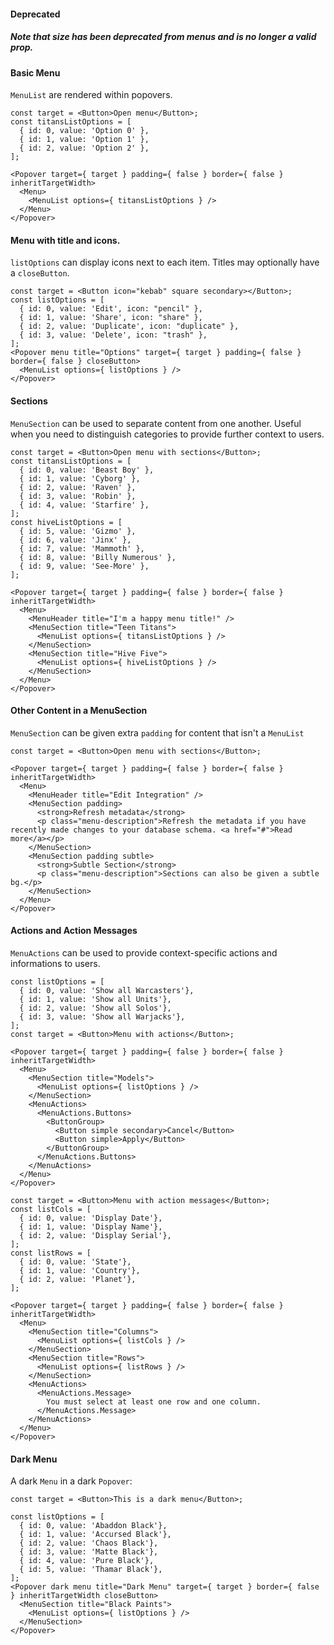 #### Deprecated

##### Note that size has been deprecated from menus and is no longer a valid prop.

#### Basic Menu

`MenuList` are rendered within popovers.

```
const target = <Button>Open menu</Button>;
const titansListOptions = [
  { id: 0, value: 'Option 0' },
  { id: 1, value: 'Option 1' },
  { id: 2, value: 'Option 2' },
];

<Popover target={ target } padding={ false } border={ false } inheritTargetWidth>
  <Menu>
    <MenuList options={ titansListOptions } />
  </Menu>
</Popover>
```

#### Menu with title and icons.

`listOptions` can display icons next to each item. Titles may optionally have a `closeButton`.

```
const target = <Button icon="kebab" square secondary></Button>;
const listOptions = [
  { id: 0, value: 'Edit', icon: "pencil" },
  { id: 1, value: 'Share', icon: "share" },
  { id: 2, value: 'Duplicate', icon: "duplicate" },
  { id: 3, value: 'Delete', icon: "trash" },
];
<Popover menu title="Options" target={ target } padding={ false } border={ false } closeButton>
  <MenuList options={ listOptions } />
</Popover>
```

#### Sections

`MenuSection` can be used to separate content from one another. Useful when you need to distinguish categories to provide further context to users.

```
const target = <Button>Open menu with sections</Button>;
const titansListOptions = [
  { id: 0, value: 'Beast Boy' },
  { id: 1, value: 'Cyborg' },
  { id: 2, value: 'Raven' },
  { id: 3, value: 'Robin' },
  { id: 4, value: 'Starfire' },
];
const hiveListOptions = [
  { id: 5, value: 'Gizmo' },
  { id: 6, value: 'Jinx' },
  { id: 7, value: 'Mammoth' },
  { id: 8, value: 'Billy Numerous' },
  { id: 9, value: 'See-More' },
];

<Popover target={ target } padding={ false } border={ false } inheritTargetWidth>
  <Menu>
    <MenuHeader title="I'm a happy menu title!" />
    <MenuSection title="Teen Titans">
      <MenuList options={ titansListOptions } />
    </MenuSection>
    <MenuSection title="Hive Five">
      <MenuList options={ hiveListOptions } />
    </MenuSection>
  </Menu>
</Popover>
```

#### Other Content in a MenuSection

`MenuSection` can be given extra `padding` for content that isn't a `MenuList`

```
const target = <Button>Open menu with sections</Button>;

<Popover target={ target } padding={ false } border={ false } inheritTargetWidth>
  <Menu>
    <MenuHeader title="Edit Integration" />
    <MenuSection padding>
      <strong>Refresh metadata</strong>
      <p class="menu-description">Refresh the metadata if you have recently made changes to your database schema. <a href="#">Read more</a></p>
    </MenuSection>
    <MenuSection padding subtle>
      <strong>Subtle Section</strong>
      <p class="menu-description">Sections can also be given a subtle bg.</p>
    </MenuSection>
  </Menu>
</Popover>
```

#### Actions and Action Messages

`MenuActions` can be used to provide context-specific actions and informations to users.

```
const listOptions = [
  { id: 0, value: 'Show all Warcasters'},
  { id: 1, value: 'Show all Units'},
  { id: 2, value: 'Show all Solos'},
  { id: 3, value: 'Show all Warjacks'},
];
const target = <Button>Menu with actions</Button>;

<Popover target={ target } padding={ false } border={ false } inheritTargetWidth>
  <Menu>
    <MenuSection title="Models">
      <MenuList options={ listOptions } />
    </MenuSection>
    <MenuActions>
      <MenuActions.Buttons>
        <ButtonGroup>
          <Button simple secondary>Cancel</Button>
          <Button simple>Apply</Button>
        </ButtonGroup>
      </MenuActions.Buttons>
    </MenuActions>
  </Menu>
</Popover>
```

```
const target = <Button>Menu with action messages</Button>;
const listCols = [
  { id: 0, value: 'Display Date'},
  { id: 1, value: 'Display Name'},
  { id: 2, value: 'Display Serial'},
];
const listRows = [
  { id: 0, value: 'State'},
  { id: 1, value: 'Country'},
  { id: 2, value: 'Planet'},
];

<Popover target={ target } padding={ false } border={ false } inheritTargetWidth>
  <Menu>
    <MenuSection title="Columns">
      <MenuList options={ listCols } />
    </MenuSection>
    <MenuSection title="Rows">
      <MenuList options={ listRows } />
    </MenuSection>
    <MenuActions>
      <MenuActions.Message>
        You must select at least one row and one column.
      </MenuActions.Message>
    </MenuActions>
  </Menu>
</Popover>
```

#### Dark Menu

A dark `Menu` in a dark `Popover`:

```
const target = <Button>This is a dark menu</Button>;

const listOptions = [
  { id: 0, value: 'Abaddon Black'},
  { id: 1, value: 'Accursed Black'},
  { id: 2, value: 'Chaos Black'},
  { id: 3, value: 'Matte Black'},
  { id: 4, value: 'Pure Black'},
  { id: 5, value: 'Thamar Black'},
];
<Popover dark menu title="Dark Menu" target={ target } border={ false } inheritTargetWidth closeButton>
  <MenuSection title="Black Paints">
    <MenuList options={ listOptions } />
  </MenuSection>
</Popover>
```
